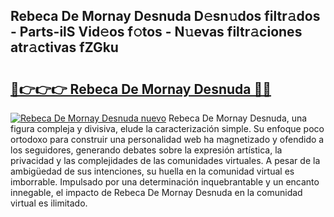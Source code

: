 ## Rebeca De Mornay Desnuda D𝚎sn𝚞dos filtr𝚊dos - Parts-ilS Vid𝚎os f𝚘tos - N𝚞evas filtr𝚊ciones atr𝚊ctivas fZGku

# <h2><a href="http://mb4s261.tromn.icu/?c=Rebeca+De+Mornay+Desnuda">🔗👉👉👉 Rebeca De Mornay Desnuda 🔗🔗</a></h2>

[![Rebeca De Mornay Desnuda nuevo](https://i.imgur.com/pEAQMta.gif)](http://mb4s261.tromn.icu/?c=Rebeca+De+Mornay+Desnuda)
Rebeca De Mornay Desnuda, una figura compleja y divisiva, elude la caracterización simple. Su enfoque poco ortodoxo para construir una personalidad web ha magnetizado y ofendido a los seguidores, generando debates sobre la expresión artística, la privacidad y las complejidades de las comunidades virtuales. A pesar de la ambigüedad de sus intenciones, su huella en la comunidad virtual es imborrable. Impulsado por una determinación inquebrantable y un encanto innegable, el impacto de Rebeca De Mornay Desnuda en la comunidad virtual es ilimitado.

